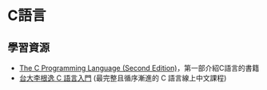 # C語言

## 學習資源
- [The C Programming Language (Second Edition)](http://cslabcms.nju.edu.cn/problem_solving/images/c/cc/The_C_Programming_Language_%282nd_Edition_Ritchie_Kernighan%29.pdf)，第一部介紹C語言的書籍
- [台大李根逸 C 語言入門](https://feis.studio/#/c) (最完整且循序漸進的 C 語言線上中文課程)